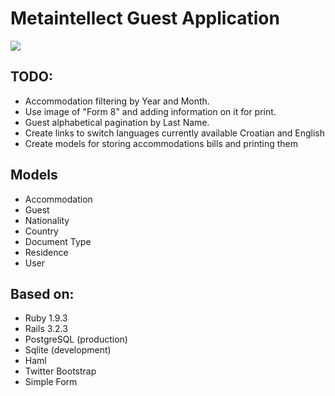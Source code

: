 # Metaintellect Guest Application

![](https://github.com/xajler/mi-guest/blob/master/doc/miguest.png)

## TODO:
* Accommodation filtering by Year and Month.
* Use image of "Form 8" and adding information on it for print.
* Guest alphabetical pagination by Last Name.
* Create links to switch languages currently available Croatian and English
* Create models for storing accommodations bills and printing them 

## Models
* Accommodation
* Guest
* Nationality
* Country
* Document Type
* Residence
* User

## Based on:
* Ruby 1.9.3
* Rails 3.2.3
* PostgreSQL (production)
* Sqlite (development)
* Haml
* Twitter Bootstrap
* Simple Form
